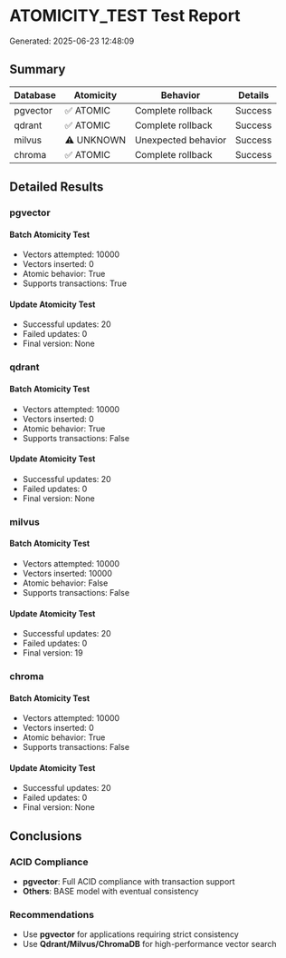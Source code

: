 # ATOMICITY_TEST Test Report
Generated: 2025-06-23 12:48:09

## Summary

| Database | Atomicity | Behavior | Details |
|----------|-----------|----------|----------|
| pgvector | ✅ ATOMIC | Complete rollback | Success |
| qdrant | ✅ ATOMIC | Complete rollback | Success |
| milvus | ⚠️ UNKNOWN | Unexpected behavior | Success |
| chroma | ✅ ATOMIC | Complete rollback | Success |

## Detailed Results

### pgvector

#### Batch Atomicity Test
- Vectors attempted: 10000
- Vectors inserted: 0
- Atomic behavior: True
- Supports transactions: True

#### Update Atomicity Test
- Successful updates: 20
- Failed updates: 0
- Final version: None

### qdrant

#### Batch Atomicity Test
- Vectors attempted: 10000
- Vectors inserted: 0
- Atomic behavior: True
- Supports transactions: False

#### Update Atomicity Test
- Successful updates: 20
- Failed updates: 0
- Final version: None

### milvus

#### Batch Atomicity Test
- Vectors attempted: 10000
- Vectors inserted: 10000
- Atomic behavior: False
- Supports transactions: False

#### Update Atomicity Test
- Successful updates: 20
- Failed updates: 0
- Final version: 19

### chroma

#### Batch Atomicity Test
- Vectors attempted: 10000
- Vectors inserted: 0
- Atomic behavior: True
- Supports transactions: False

#### Update Atomicity Test
- Successful updates: 20
- Failed updates: 0
- Final version: None


## Conclusions

### ACID Compliance
- **pgvector**: Full ACID compliance with transaction support
- **Others**: BASE model with eventual consistency

### Recommendations
- Use **pgvector** for applications requiring strict consistency
- Use **Qdrant/Milvus/ChromaDB** for high-performance vector search
